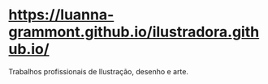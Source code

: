 #  https://luanna-grammont.github.io/ilustradora.github.io/
Trabalhos profissionais de Ilustração, desenho e arte.
